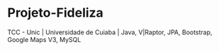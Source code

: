 Projeto-Fideliza
================
TCC - Unic | Universidade de Cuiaba | Java, V|Raptor, JPA, Bootstrap, Google Maps V3, MySQL
